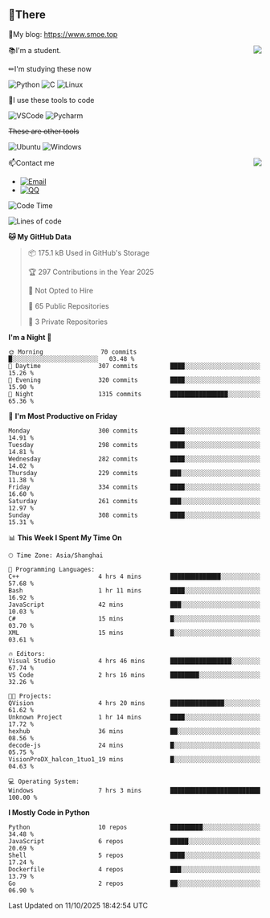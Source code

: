 
## 👏There

📰My blog: https://www.smoe.top

<img align="right" src="https://github-readme-stats.vercel.app/api/top-langs/?username=AkashiCoin"/>


📚I'm a student.

✏I'm studying these now

![Python](https://img.shields.io/badge/-Python-blue?style=flat-square&logo=Python&logoColor=fff)
![C](https://img.shields.io/badge/-C-585858?style=flat-square&logo=C&logoColor=fff)
![Linux](https://img.shields.io/badge/-Linux-black?style=flat-square&logo=Linux&logoColor=fff)

🔨I use these tools to code

![VSCode](https://img.shields.io/badge/-VSCode-blue?style=flat-square&logo=visualstudiocode&logoColor=fff)
![Pycharm](https://img.shields.io/badge/-Pycharm-green?style=flat-square&logo=pycharm&logoColor=fff)

 ~~These are other tools~~

![Ubuntu](https://img.shields.io/badge/-Ubuntu-orange?style=flat-square&logo=Ubuntu&logoColor=fff)
![Windows](https://img.shields.io/badge/-Windows-blue?style=flat-square&logo=Windows&logoColor=fff)

<img align="right" src="https://github-readme-stats.vercel.app/api?username=AkashiCoin" />


📫Contact me

* [![Email](https://img.shields.io/badge/Email-l1040186796@gmail.com-1?style=social&logoColor=fff)](mailto:l1040186796@gmail.com)
* [![QQ](https://img.shields.io/badge/QQ-1040186796-1?style=social&logoColor=fff)](tencent://AddContact/?fromId=45&fromSubId=1&subcmd=all&uin=1040186796&website=www.oicqzone.com)

<!--START_SECTION:waka-->
![Code Time](http://img.shields.io/badge/Code%20Time-1%2C499%20hrs%201%20min-blue)

![Lines of code](https://img.shields.io/badge/From%20Hello%20World%20I%27ve%20Written-336.8%20thousand%20lines%20of%20code-blue)

**🐱 My GitHub Data** 

> 📦 175.1 kB Used in GitHub's Storage 
 > 
> 🏆 297 Contributions in the Year 2025
 > 
> 🚫 Not Opted to Hire
 > 
> 📜 65 Public Repositories 
 > 
> 🔑 3 Private Repositories 
 > 
**I'm a Night 🦉** 

```text
🌞 Morning                70 commits          █░░░░░░░░░░░░░░░░░░░░░░░░   03.48 % 
🌆 Daytime                307 commits         ████░░░░░░░░░░░░░░░░░░░░░   15.26 % 
🌃 Evening                320 commits         ████░░░░░░░░░░░░░░░░░░░░░   15.90 % 
🌙 Night                  1315 commits        ████████████████░░░░░░░░░   65.36 % 
```
📅 **I'm Most Productive on Friday** 

```text
Monday                   300 commits         ████░░░░░░░░░░░░░░░░░░░░░   14.91 % 
Tuesday                  298 commits         ████░░░░░░░░░░░░░░░░░░░░░   14.81 % 
Wednesday                282 commits         ████░░░░░░░░░░░░░░░░░░░░░   14.02 % 
Thursday                 229 commits         ███░░░░░░░░░░░░░░░░░░░░░░   11.38 % 
Friday                   334 commits         ████░░░░░░░░░░░░░░░░░░░░░   16.60 % 
Saturday                 261 commits         ███░░░░░░░░░░░░░░░░░░░░░░   12.97 % 
Sunday                   308 commits         ████░░░░░░░░░░░░░░░░░░░░░   15.31 % 
```


📊 **This Week I Spent My Time On** 

```text
🕑︎ Time Zone: Asia/Shanghai

💬 Programming Languages: 
C++                      4 hrs 4 mins        ██████████████░░░░░░░░░░░   57.68 % 
Bash                     1 hr 11 mins        ████░░░░░░░░░░░░░░░░░░░░░   16.92 % 
JavaScript               42 mins             ███░░░░░░░░░░░░░░░░░░░░░░   10.03 % 
C#                       15 mins             █░░░░░░░░░░░░░░░░░░░░░░░░   03.70 % 
XML                      15 mins             █░░░░░░░░░░░░░░░░░░░░░░░░   03.61 % 

🔥 Editors: 
Visual Studio            4 hrs 46 mins       █████████████████░░░░░░░░   67.74 % 
VS Code                  2 hrs 16 mins       ████████░░░░░░░░░░░░░░░░░   32.26 % 

🐱‍💻 Projects: 
QVision                  4 hrs 20 mins       ███████████████░░░░░░░░░░   61.62 % 
Unknown Project          1 hr 14 mins        ████░░░░░░░░░░░░░░░░░░░░░   17.72 % 
hexhub                   36 mins             ██░░░░░░░░░░░░░░░░░░░░░░░   08.56 % 
decode-js                24 mins             █░░░░░░░░░░░░░░░░░░░░░░░░   05.75 % 
VisionProDX_halcon_1tuo1_19 mins             █░░░░░░░░░░░░░░░░░░░░░░░░   04.63 % 

💻 Operating System: 
Windows                  7 hrs 3 mins        █████████████████████████   100.00 % 
```

**I Mostly Code in Python** 

```text
Python                   10 repos            █████████░░░░░░░░░░░░░░░░   34.48 % 
JavaScript               6 repos             █████░░░░░░░░░░░░░░░░░░░░   20.69 % 
Shell                    5 repos             ████░░░░░░░░░░░░░░░░░░░░░   17.24 % 
Dockerfile               4 repos             ███░░░░░░░░░░░░░░░░░░░░░░   13.79 % 
Go                       2 repos             ██░░░░░░░░░░░░░░░░░░░░░░░   06.90 % 
```




 Last Updated on 11/10/2025 18:42:54 UTC
<!--END_SECTION:waka-->
